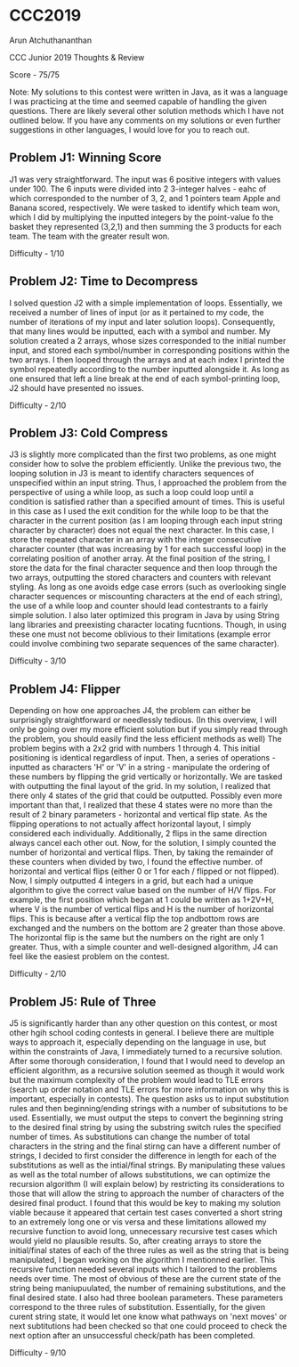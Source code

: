 # CCC2019

Arun Atchuthananthan

CCC Junior 2019 Thoughts & Review

Score - 75/75

Note: My solutions to this contest were written in Java, as it was a language I was practicing at the time and seemed capable of handling the given questions. There are likely several other solution methods which I have not outlined below. If you have any comments on my solutions or even further suggestions in other languages, I would love for you to reach out.

## Problem J1: Winning Score

J1 was very straightforward. The input was 6 positive integers with values under 100. The 6 inputs were divided into 2 3-integer halves - eahc of which corresponded to the number of 3, 2, and 1 pointers team Apple and Banana scored, respectively. We were tasked to identify which team won, which I did by multiplying the inputted integers by the point-value fo the basket they represented (3,2,1) and then summing the 3 products for each team. The team with the greater result won.

Difficulty - 1/10


## Problem J2: Time to Decompress

I solved question J2 with a simple implementation of loops. Essentially, we received a number of lines of input (or as it pertained to my code, the number of iterations of my input and later solution loops). Consequently, that many lines would be inputted, each with a symbol and number. My solution created a 2 arrays, whose sizes corresponded to the initial number input, and stored each symbol/number in corresponding positions within the two arrays. I then looped through the arrays and at each index I printed the symbol repeatedly according to the number inputted alongside it. As long as one ensured that left a line break at the end of each symbol-printing loop, J2 should have presented no issues.

Difficulty - 2/10

## Problem J3: Cold Compress

J3 is slightly more complicated than the first two problems, as one might consider how to solve the problem efficiently. Unlike the previous two, the looping solution in J3 is meant to identify characters sequences of unspecified within an input string. Thus, I approached the problem from the perspective of using a while loop, as such a loop could loop until a condition is satisfied rather than a specified amount of times. This is useful in this case as I used the exit condition for the while loop to be that the character in the current position (as I am looping through each input string character by character) does not equal the next character. In this case, I store the repeated character in an array with the integer consecutive character counter (that was increasing by 1 for each successful loop) in the correlating position of another array. At the final position of the string, I store the data for the final character sequence and then loop through the two arrays, outputting the stored characters and counters with relevant styling. As long as one avoids edge case errors (such as overlooking single character sequences or miscounting characters at the end of each string), the use of a while loop and counter should lead contestrants to a fairly simple solution. I also later optimized this program in Java by using String lang libraries and preexisting character locating fucntions. Though, in using these one must not become oblivious to their limitations (example error could involve combining two separate sequences of the same character).

Difficulty - 3/10


## Problem J4: Flipper

Depending on how one approaches J4, the problem can either be surprisingly straightforward or needlessly tedious. (In this overview, I will only be going over my more efficient solution but if you simply read through the problem, you should easily find the less efficient methods as well) The problem begins with a 2x2 grid with numbers 1 through 4. This initial positioning is identical regardless of input. Then, a series of operations - inputted as characters 'H' or 'V' in a string - manipulate the ordering of these numbers by flipping the grid vertically or horizontally. We are tasked with outputting the final layout of the grid. In my solution, I realized that there only 4 states of the grid that could be outputted. Possibly even more important than that, I realized that these 4 states were no more than the result of 2 binary parameters - horizontal and vertical flip state. As the flipping operations to not actually affect horizontal layout, I simply considered each individually. Additionally, 2 flips in the same direction always cancel each other out. Now, for the solution, I simply counted the number of horizontal and vertical flips. Then, by taking the remainder of these counters when divided by two, I found the effective number. of horizontal and vertical flips (either 0 or 1 for each / flipped or not flipped). Now, I simply outputted 4 integers in a grid, but each had a unique algorithm to give the correct value based on the number of H/V flips. For example, the first position which began at 1 could be written as 1+2V+H, where V is the number of vertical flips and H is the number of horizontal flips. This is because after a vertical flip the top andbottom rows are exchanged and the numbers on the bottom are 2 greater than those above. The horizontal flip is the same but the numbers on the right are only 1 greater. Thus, with a simple counter and well-designed algorithm, J4 can feel like the easiest problem on the contest.

Difficulty - 2/10

## Problem J5: Rule of Three

J5 is significantly harder than any other question on this contest, or most other hgih school coding contests in general. I believe there are multiple ways to approach it, especially depending on the language in use, but within the constraints of Java, I immediately turned to a recursive solution. After some thorough consideration, I found that I would need to develop an efficient algorithm, as a recursive solution seemed as though it would work but the maximum complexity of the problem would lead to TLE errors (search up order notation and TLE errors for more information on why this is important, especially in contests). The question asks us to input substitution rules and then beginning/ending strings with a number of subsitutions to be used. Essentially, we must output the steps to convert the beginning string to the desired final string by using the substring switch rules the specified number of times. As substitutions can change the number of total characters in the string and the final stirng can have a different number of strings, I decided to first consider the difference in length for each of the substitutions as well as the intial/final strings. By manipulating these values as well as the total number of allows substitutions, we can optimize the recursion algorithm (I will explain below) by restricting its considerations to those that will allow the string to approach the number of characters of the desired final product. I found that this would be key to making my solution viable because it appeared that certain test cases converted a short string to an extremely long one or vis versa and these limitations allowed my recursive function to avoid long, unnecessary recursive test cases which would yield no plausible results. So, after creating arrays to store the initial/final states of each of the three rules as well as the string that is being manipulated, I began working on the algorithm I mentionned earlier. This recursive function needed several inputs which I tailored to the problems needs over time. The most of obvious of these are the current state of the string being maniupuulated, the number of remaining substitutions, and the final desired state. I also had three boolean parameters. These parameters correspond to the three rules of substitution. Essentially, for the given curent string state, it would let one know what pathways on 'next moves' or next subtitutions had been checked so that one could proceed to check the next option after an unsuccessful check/path has been completed.

Difficulty - 9/10

